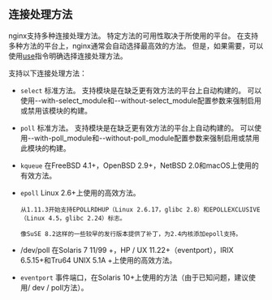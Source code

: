 ## 连接处理方法

nginx支持多种连接处理方法。 特定方法的可用性取决于所使用的平台。 在支持多种方法的平台上，nginx通常会自动选择最高效的方法。 但是，如果需要，可以使用[use](https://nginx.org/en/docs/ngx_core_module.html#use)指令明确选择连接处理方法。

支持以下连接处理方法：

- `select` 		标准方法。 支持模块是在缺乏更有效方法的平台上自动构建的。 可以使用--with-select_module和--without-select_module配置参数来强制启用或禁用该模块的构建。

- `poll`               标准方法。 支持模块是在缺乏更有效方法的平台上自动构建的。 可以使用--with-poll_module和--without-poll_module配置参数来强制启用或禁用此模块的构建。

- `kqueue`            在FreeBSD 4.1+，OpenBSD 2.9+，NetBSD 2.0和macOS上使用的有效方法。

- `epoll`              Linux 2.6+上使用的高效方法。

  ```
  从1.11.3开始支持EPOLLRDHUP（Linux 2.6.17，glibc 2.8）和EPOLLEXCLUSIVE（Linux 4.5，glibc 2.24）标志。
  ```

  ```
  像SuSE 8.2这样的一些较早的发行版本提供了补丁，为2.4内核添加epoll支持。
  ```

- /dev/poll           在Solaris 7 11/99 +，HP / UX 11.22+（eventport），IRIX 6.5.15+和Tru64 UNIX 5.1A +上使用的高效方法。

- `eventport`       事件端口，在Solaris 10+上使用的方法（由于已知问题，建议使用/ dev / poll方法）。